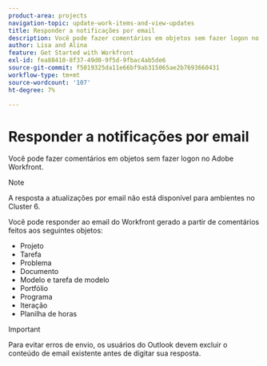 ```yaml
---
product-area: projects
navigation-topic: update-work-items-and-view-updates
title: Responder a notificações por email
description: Você pode fazer comentários em objetos sem fazer logon no Adobe Workfront. Você pode responder a emails do Workfront gerados de comentários feitos a projetos, tarefas, problemas e outros objetos.
author: Lisa and Alina
feature: Get Started with Workfront
exl-id: fea88410-8f37-49d0-9f5d-9fbac4ab5de6
source-git-commit: f5019325da11e66bf9ab315065ae2b7693660431
workflow-type: tm+mt
source-wordcount: '107'
ht-degree: 7%

---
```


# Responder a notificações por email

Você pode fazer comentários em objetos sem fazer logon no Adobe Workfront.

>[!NOTE]
>
>A resposta a atualizações por email não está disponível para ambientes no Cluster 6.

Você pode responder ao email do Workfront gerado a partir de comentários feitos aos seguintes objetos:

* Projeto
* Tarefa
* Problema
* Documento
* Modelo e tarefa de modelo
* Portfólio
* Programa
* Iteração
* Planilha de horas

>[!IMPORTANT]
>
>Para evitar erros de envio, os usuários do Outlook devem excluir o conteúdo de email existente antes de digitar sua resposta.


